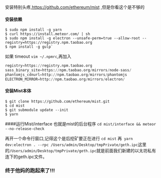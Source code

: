 安装特别头疼,https://github.com/ethereum/mist ,但是你看这个是不够的

#### 安装依赖
```shell
$ sudo npm install -g yarn
$ curl https://install.meteor.com/ | sh
$ sudo npm install -g electron --unsafe-perm=true --allow-root --registry=https://registry.npm.taobao.org
$ npm install -g gulp`
```
如果 timeout
`vim ~/.npmrc`,再加入
```python
registry=https://registry.npm.taobao.org
sass_binary_site=https://npm.taobao.org/mirrors/node-sass/
phantomjs_cdnurl=http://npm.taobao.org/mirrors/phantomjs
ELECTRON_MIRROR=http://npm.taobao.org/mirrors/electron/
```
#### 安装Mist本体

```
$ git clone https://github.com/ethereum/mist.git
$ cd mist
$ git submodule update --init
$ yarn
```
####运行Mist/interface 也就是mist的后台程序
`cd mist/interface && meteor --no-release-check`

再开一个命令行窗口,记得这个是后挖矿要正在进行
`cd mist` 再` yarn dev:electron . --rpc /Users/admin/Desktop/tmpPrivate/geth.ipc`这里的`/Users/admin/Desktop/tmpPrivate/geth.ipc`就是前面我们新建的以太坊私有连下的geth.ipc文件。
### 终于他妈的跑起来了!!!
